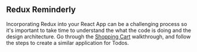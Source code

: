 
## Redux Reminderly

Incorporating Redux into your React App can be a challenging process so it's important to take time to understand the what the code is doing and the design architecture. Go through the [Shopping Cart](https://github.com/ga-wdi-exercises/react-redux-shopping-cart) walkthrough, and follow the steps to create a similar application for Todos.
